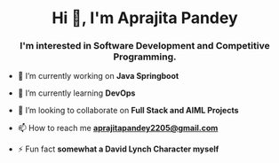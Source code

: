 <h1 align="center">Hi 👋, I'm Aprajita Pandey</h1>
<h3 align="center">I'm interested in Software Development and Competitive Programming.</h3>

- 🔭 I’m currently working on **Java Springboot**

- 🌱 I’m currently learning **DevOps**

- 👯 I’m looking to collaborate on **Full Stack and AIML Projects**

- 📫 How to reach me **aprajitapandey2205@gmail.com**

- ⚡ Fun fact **somewhat a David Lynch Character myself**

